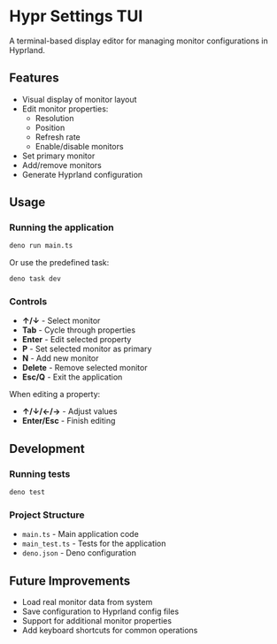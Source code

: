 # Hypr Settings TUI

A terminal-based display editor for managing monitor configurations in Hyprland.

## Features

- Visual display of monitor layout
- Edit monitor properties:
  - Resolution
  - Position
  - Refresh rate
  - Enable/disable monitors
- Set primary monitor
- Add/remove monitors
- Generate Hyprland configuration

## Usage

### Running the application

```bash
deno run main.ts
```

Or use the predefined task:

```bash
deno task dev
```

### Controls

- **↑/↓** - Select monitor
- **Tab** - Cycle through properties
- **Enter** - Edit selected property
- **P** - Set selected monitor as primary
- **N** - Add new monitor
- **Delete** - Remove selected monitor
- **Esc/Q** - Exit the application

When editing a property:
- **↑/↓/←/→** - Adjust values
- **Enter/Esc** - Finish editing

## Development

### Running tests

```bash
deno test
```

### Project Structure

- `main.ts` - Main application code
- `main_test.ts` - Tests for the application
- `deno.json` - Deno configuration

## Future Improvements

- Load real monitor data from system
- Save configuration to Hyprland config files
- Support for additional monitor properties
- Add keyboard shortcuts for common operations
